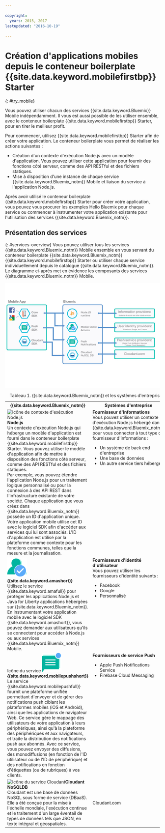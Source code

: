 ```yaml
---

copyright:
  years: 2015, 2017
lastupdated: "2016-10-19"

---
```


# Création d'applications mobiles depuis le conteneur boilerplate {{site.data.keyword.mobilefirstbp}} Starter
{: #try_mobile}

Vous pouvez utiliser chacun des services {{site.data.keyword.Bluemix}} Mobile indépendamment. Il vous est aussi possible de les utiliser ensemble, avec le conteneur boilerplate {{site.data.keyword.mobilefirstbp}} Starter, pour en tirer le meilleur
profit.

Pour commencer, utilisez {{site.data.keyword.mobilefirstbp}} Starter afin de créer votre application. Le conteneur boilerplate vous permet de réaliser les actions suivantes :

* Création d'un contexte d'exécution Node.js avec un modèle d'application. Vous pouvez utiliser cette application pour fournir des fonctions côté serveur,
comme des API RESTful et des fichiers statiques.<!-- You can read more about operating this application in the Developing Mobile Backend section.-->
* Mise à disposition d'une instance de chaque service {{site.data.keyword.Bluemix_notm}} Mobile et liaison du service à l'application Node.js.

<!--
<img src="images/mf_boiler_icon.png" alt="Bluemix mobile services" width="500"> {{site.data.keyword.mobilefirstbp}} Starter boilerplate
-->

Après avoir utilisé le conteneur boilerplate {{site.data.keyword.mobilefirstbp}} Starter pour créer votre application, vous pouvez vous
procurer les exemples Hello Bluemix pour chaque service ou commencer à instrumenter votre application existante pour l'utilisation des services {{site.data.keyword.Bluemix_notm}}.


## Présentation des services
{: #services-overview}
Vous pouvez utiliser tous les services {{site.data.keyword.Bluemix_notm}} Mobile ensemble en vous servant du conteneur boilerplate {{site.data.keyword.Bluemix_notm}} {{site.data.keyword.mobilefirstbp}} Starter ou utiliser chaque service individuellement depuis le catalogue {{site.data.keyword.Bluemix_notm}}. Le diagramme ci-après met en évidence les composants des services {{site.data.keyword.Bluemix_notm}} Mobile.

![Architecture des services mobiles {{site.data.keyword.Bluemix_notm}}](images/bms_architecture.jpg)

<table summary="Ce tableau décrit les services {{site.data.keyword.Bluemix_notm}} Mobile">
<caption>Tableau 1. {{site.data.keyword.Bluemix_notm}} et les systèmes d'entreprise</caption>
<th>{{site.data.keyword.Bluemix_notm}}</th>
<th>Systèmes d'entreprise</th>
<tr>
<td> <img src="images/i_js_64.png" alt="Icône de contexte d'exécution Node.js"><b>Node.js</b> <br/> Un contexte d'exécution Node.js qui héberge un
modèle d'application est fourni dans le conteneur boilerplate {{site.data.keyword.mobilefirstbp}} Starter. Vous pouvez utiliser le modèle d'application afin de mettre à
disposition des fonctions côté serveur, comme des API RESTful et des fichiers statiques. <br/>Par exemple, vous pouvez étendre l'application Node.js
pour un traitement logique personnalisé ou pour la connexion à des API REST dans l'infrastructure existante de votre société. Chaque application que vous
créez dans {{site.data.keyword.Bluemix_notm}} possède un ID d'application unique. Votre application mobile utilise cet ID avec le logiciel SDK afin d'accéder aux services qui
lui sont associés. L'ID d'application est utilisé par la plateforme comme contexte pour les fonctions communes, telles que la mesure et la
journalisation.
<!--You can read more about operating this application in the "Developing Mobile Backend" section.--></td>
<td valign="top"><b>Fournisseur d'informations</b> <br/>Vous pouvez utiliser un contexte d'exécution Node.js hébergé dans {{site.data.keyword.Bluemix_notm}} pour vous connecter
à tout type de fournisseur d'informations :
<ul>
	<li>Un système de back end d'entreprise</li>
	<li>Une base de données </li>
	<li>Un autre service tiers hébergé</li>
</ul>
</td>
</tr>
<tr>
<td><img src="images/authentication_icon.png" alt="{{site.data.keyword.amashort}} - icône du service"> <b>{{site.data.keyword.amashort}}</b><br/>Utilisez le service {{site.data.keyword.amafull}} pour protéger les applications Node.js et Java for Liberty applications hébergées sur {{site.data.keyword.Bluemix_notm}}. En instrumentant votre application mobile avec le logiciel SDK {{site.data.keyword.amashort}}, vous pouvez demander aux utilisateurs qu'ils se connectent pour accéder à Node.js ou aux services {{site.data.keyword.Bluemix_notm}} Mobile. <!-- In addition to security capabilities, {{site.data.keyword.amashort}} also gathers analytics data, so that you can monitor your mobile application performance and collect client logs and usage statistics.--> </td>
<td valign="top"><b>Fournisseurs d'identité d'utilisateur</b> <br/>Vous pouvez utiliser les fournisseurs d'identité suivants : <ul><li>Facebook</li><li>Google</li><li> Personnalisé </li></ul></td>
</tr>
<tr>
<td>Icône du service <img src="images/push_icon.png" alt="{{site.data.keyword.mobilepushshort}}">
<b>{{site.data.keyword.mobilepushshort}}</b><br/>Le service {{site.data.keyword.mobilepushfull}} fournit une plateforme unifiée permettant
d'envoyer et de gérer des notifications push ciblant les plateformes mobiles (iOS et Android), ainsi que les applications de navigateur Web. Ce
service gère le mappage des utilisateurs de votre application à leurs
périphériques, ainsi qu'à la plateforme des périphériques et aux navigateurs,
et traite la distribution des notifications push aux abonnés. Avec ce service,
vous pouvez envoyer des diffusions, des monodiffusions (en fonction de l'ID
utilisateur ou de l'ID de périphérique) et des notifications en fonction
d'étiquettes (ou de rubriques) à vos clients.</td>
<td valign="top"><b>Fournisseurs de service Push</b><ul><li>Apple Push Notifications Service</li><li>Firebase Cloud Messaging</li></ul></td>
</tr>
<tr>
<td><img src="images/cloudant64.png" alt="Icône du service Cloudant"><b>Cloudant NoSQLDB</b><br/> Cloudant est une base de données NoSQL sous forme
de service (DBaaS). Elle a été conçue pour la mise à l'échelle mondiale, l'exécution continue et le
traitement d'un large éventail de types de données tels que JSON, en texte intégral et géospatiales. </td>
<td>Cloudant.com</td>
</tr>
</table>
